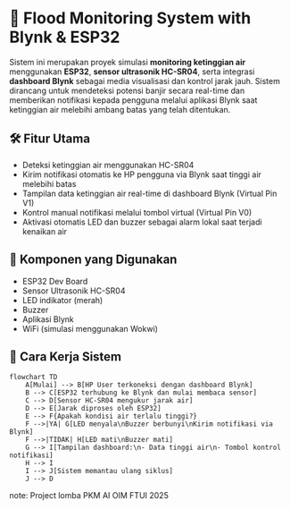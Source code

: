 # 🚨 Flood Monitoring System with Blynk & ESP32

Sistem ini merupakan proyek simulasi **monitoring ketinggian air** menggunakan **ESP32**, **sensor ultrasonik HC-SR04**, serta integrasi **dashboard Blynk** sebagai media visualisasi dan kontrol jarak jauh. Sistem dirancang untuk mendeteksi potensi banjir secara real-time dan memberikan notifikasi kepada pengguna melalui aplikasi Blynk saat ketinggian air melebihi ambang batas yang telah ditentukan.

## 🛠️ Fitur Utama
- Deteksi ketinggian air menggunakan HC-SR04
- Kirim notifikasi otomatis ke HP pengguna via Blynk saat tinggi air melebihi batas
- Tampilan data ketinggian air real-time di dashboard Blynk (Virtual Pin V1)
- Kontrol manual notifikasi melalui tombol virtual (Virtual Pin V0)
- Aktivasi otomatis LED dan buzzer sebagai alarm lokal saat terjadi kenaikan air

## 🔧 Komponen yang Digunakan
- ESP32 Dev Board
- Sensor Ultrasonik HC-SR04
- LED indikator (merah)
- Buzzer
- Aplikasi Blynk
- WiFi (simulasi menggunakan Wokwi)

## 🔄 Cara Kerja Sistem

```mermaid
flowchart TD
    A[Mulai] --> B[HP User terkoneksi dengan dashboard Blynk]
    B --> C[ESP32 terhubung ke Blynk dan mulai membaca sensor]
    C --> D[Sensor HC-SR04 mengukur jarak air]
    D --> E[Jarak diproses oleh ESP32]
    E --> F{Apakah kondisi air terlalu tinggi?}
    F -->|YA| G[LED menyala\nBuzzer berbunyi\nKirim notifikasi via Blynk]
    F -->|TIDAK| H[LED mati\nBuzzer mati]
    G --> I[Tampilan dashboard:\n- Data tinggi air\n- Tombol kontrol notifikasi]
    H --> I
    I --> J[Sistem memantau ulang siklus]
    J --> D
```
note: Project lomba PKM AI OIM FTUI 2025

